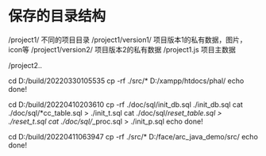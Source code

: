 # 保存的目录结构

/project1/ 不同的项目目录
/project1/version1/ 项目版本1的私有数据，图片，icon等
/project1/version2/ 项目版本2的私有数据
/project1.js 项目主数据

/project2..


cd D:/build/20220330105535
cp -rf ./src/*  D:/xampp/htdocs/phal/
echo done!

cd D:/build/20220410203610
cp -rf ./doc/sql/init_db.sql  ./init_db.sql
cat ./doc/sql/*cc_table.sql > ./init_t.sql
cat ./doc/sql/*reset_table.sql > ./reset_t.sql
cat ./doc/sql/*_proc.sql > ./init_p.sql
echo done!


cd D:/build/20220411063947
cp -rf ./src/*  D:/face/arc_java_demo/src/
echo done!

 